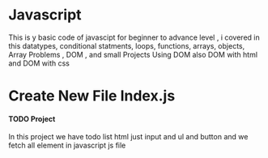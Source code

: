 # Javascript
This is y basic code of javascipt for beginner to advance level , i covered in this datatypes, conditional statments, loops, functions, arrays, objects, Array Problems , DOM , and small Projects
Using DOM also DOM with html and DOM with css
 # Create New File Index.js

 ####  TODO Project

In this project we have todo list html just input and ul and button and we fetch all element in javascript js file 


